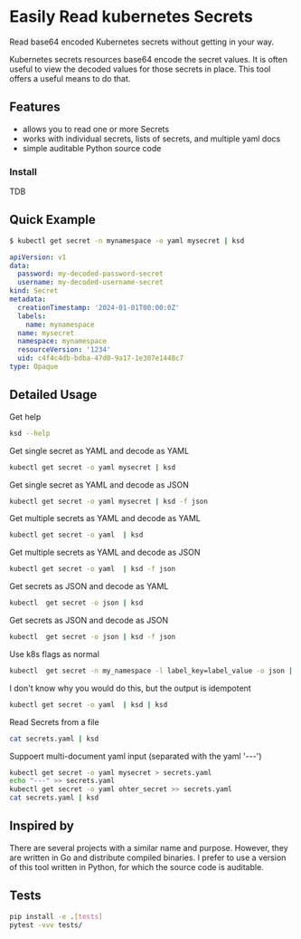 # Easily Read kubernetes Secrets

Read base64 encoded Kubernetes secrets without getting in your way.

Kubernetes secrets resources base64 encode the secret values. It is often
useful to view the decoded values for those secrets in place. This tool
offers a useful means to do that. 

## Features

- allows you to read one or more Secrets
- works with individual secrets, lists of secrets, and multiple yaml docs
- simple auditable Python source code

### Install

TDB

## Quick Example

```bash
$ kubectl get secret -n mynamespace -o yaml mysecret | ksd
```
```yaml
apiVersion: v1
data:
  password: my-decoded-password-secret
  username: my-decoded-username-secret
kind: Secret
metadata:
  creationTimestamp: '2024-01-01T00:00:0Z'
  labels:
    name: mynamespace
  name: mysecret
  namespace: mynamespace
  resourceVersion: '1234'
  uid: c4f4c4db-bdba-47d0-9a17-1e307e1448c7
type: Opaque
```

## Detailed Usage

Get help

```bash
ksd --help
```

Get single secret as YAML and decode as YAML

```bash
kubectl get secret -o yaml mysecret | ksd 
```

Get single secret as YAML and decode as JSON

```bash
kubectl get secret -o yaml mysecret | ksd -f json
```

Get multiple secrets as YAML and decode as YAML

```bash
kubectl get secret -o yaml  | ksd
```

Get multiple secrets as YAML and decode as JSON

```bash
kubectl get secret -o yaml  | ksd -f json
```

Get secrets as JSON and decode as YAML

```bash
kubectl  get secret -o json | ksd
```

Get secrets as JSON and decode as JSON

```bash
kubectl  get secret -o json | ksd -f json
```


Use k8s flags as normal

```bash
kubectl  get secret -n my_namespace -l label_key=label_value -o json | ksd
```

I don't know why you would do this, but the output is idempotent

```bash
kubectl get secret -o yaml  | ksd | ksd
```

Read Secrets from a file 

```bash
cat secrets.yaml | ksd
```

Suppoert multi-document yaml input (separated with the yaml '---')

```bash
kubectl get secret -o yaml mysecret > secrets.yaml
echo "---" >> secrets.yaml
kubectl get secret -o yaml ohter_secret >> secrets.yaml
cat secrets.yaml | ksd
```


## Inspired by

There are several projects with a similar name and purpose. However, they
are written in Go and distribute compiled binaries. I prefer to use a version
of this tool written in Python, for which the source code is auditable. 


## Tests

```bash
pip install -e .[tests]
pytest -vvv tests/
```